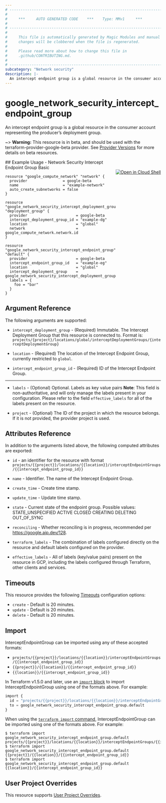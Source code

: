 ```yaml
---
# ----------------------------------------------------------------------------
#
#     ***     AUTO GENERATED CODE    ***    Type: MMv1     ***
#
# ----------------------------------------------------------------------------
#
#     This file is automatically generated by Magic Modules and manual
#     changes will be clobbered when the file is regenerated.
#
#     Please read more about how to change this file in
#     .github/CONTRIBUTING.md.
#
# ----------------------------------------------------------------------------
subcategory: "Network security"
description: |-
  An intercept endpoint group is a global resource in the consumer account representing the producer’s deployment group.
---
```


# google_network_security_intercept_endpoint_group

An intercept endpoint group is a global resource in the consumer account representing the producer’s deployment group.

~> **Warning:** This resource is in beta, and should be used with the terraform-provider-google-beta provider.
See [Provider Versions](https://terraform.io/docs/providers/google/guides/provider_versions.html) for more details on beta resources.


<div class = "oics-button" style="float: right; margin: 0 0 -15px">
  <a href="https://console.cloud.google.com/cloudshell/open?cloudshell_git_repo=https%3A%2F%2Fgithub.com%2Fterraform-google-modules%2Fdocs-examples.git&cloudshell_image=gcr.io%2Fcloudshell-images%2Fcloudshell%3Alatest&cloudshell_print=.%2Fmotd&cloudshell_tutorial=.%2Ftutorial.md&cloudshell_working_dir=network_security_intercept_endpoint_group_basic&open_in_editor=main.tf" target="_blank">
    <img alt="Open in Cloud Shell" src="//gstatic.com/cloudssh/images/open-btn.svg" style="max-height: 44px; margin: 32px auto; max-width: 100%;">
  </a>
</div>
## Example Usage - Network Security Intercept Endpoint Group Basic


```hcl
resource "google_compute_network" "network" {
  provider                = google-beta
  name                    = "example-network"
  auto_create_subnetworks = false
}

resource "google_network_security_intercept_deployment_group" "deployment_group" {
  provider                      = google-beta
  intercept_deployment_group_id = "example-dg"
  location                      = "global"
  network                       = google_compute_network.network.id
}

resource "google_network_security_intercept_endpoint_group" "default" {
  provider                      = google-beta
  intercept_endpoint_group_id   = "example-eg"
  location                      = "global"
  intercept_deployment_group    = google_network_security_intercept_deployment_group.deployment_group.id
  labels = {
    foo = "bar"
  }
}
```

## Argument Reference

The following arguments are supported:


* `intercept_deployment_group` -
  (Required)
  Immutable. The Intercept Deployment Group that this resource is connected to. Format
  is:
  `projects/{project}/locations/global/interceptDeploymentGroups/{interceptDeploymentGroup}`

* `location` -
  (Required)
  The location of the Intercept Endpoint Group, currently restricted to `global`.

* `intercept_endpoint_group_id` -
  (Required)
  ID of the Intercept Endpoint Group.


- - -


* `labels` -
  (Optional)
  Optional. Labels as key value pairs
  **Note**: This field is non-authoritative, and will only manage the labels present in your configuration.
  Please refer to the field `effective_labels` for all of the labels present on the resource.

* `project` - (Optional) The ID of the project in which the resource belongs.
    If it is not provided, the provider project is used.


## Attributes Reference

In addition to the arguments listed above, the following computed attributes are exported:

* `id` - an identifier for the resource with format `projects/{{project}}/locations/{{location}}/interceptEndpointGroups/{{intercept_endpoint_group_id}}`

* `name` -
  Identifier. The name of the Intercept Endpoint Group.

* `create_time` -
  Create time stamp.

* `update_time` -
  Update time stamp.

* `state` -
  Current state of the endpoint group. 
   Possible values:
   STATE_UNSPECIFIED
  ACTIVE
  CLOSED
  CREATING
  DELETING
  OUT_OF_SYNC

* `reconciling` -
  Whether reconciling is in progress, recommended per
  https://google.aip.dev/128.

* `terraform_labels` -
  The combination of labels configured directly on the resource
   and default labels configured on the provider.

* `effective_labels` -
  All of labels (key/value pairs) present on the resource in GCP, including the labels configured through Terraform, other clients and services.


## Timeouts

This resource provides the following
[Timeouts](https://developer.hashicorp.com/terraform/plugin/sdkv2/resources/retries-and-customizable-timeouts) configuration options:

- `create` - Default is 20 minutes.
- `update` - Default is 20 minutes.
- `delete` - Default is 20 minutes.

## Import


InterceptEndpointGroup can be imported using any of these accepted formats:

* `projects/{{project}}/locations/{{location}}/interceptEndpointGroups/{{intercept_endpoint_group_id}}`
* `{{project}}/{{location}}/{{intercept_endpoint_group_id}}`
* `{{location}}/{{intercept_endpoint_group_id}}`


In Terraform v1.5.0 and later, use an [`import` block](https://developer.hashicorp.com/terraform/language/import) to import InterceptEndpointGroup using one of the formats above. For example:

```tf
import {
  id = "projects/{{project}}/locations/{{location}}/interceptEndpointGroups/{{intercept_endpoint_group_id}}"
  to = google_network_security_intercept_endpoint_group.default
}
```

When using the [`terraform import` command](https://developer.hashicorp.com/terraform/cli/commands/import), InterceptEndpointGroup can be imported using one of the formats above. For example:

```
$ terraform import google_network_security_intercept_endpoint_group.default projects/{{project}}/locations/{{location}}/interceptEndpointGroups/{{intercept_endpoint_group_id}}
$ terraform import google_network_security_intercept_endpoint_group.default {{project}}/{{location}}/{{intercept_endpoint_group_id}}
$ terraform import google_network_security_intercept_endpoint_group.default {{location}}/{{intercept_endpoint_group_id}}
```

## User Project Overrides

This resource supports [User Project Overrides](https://registry.terraform.io/providers/hashicorp/google/latest/docs/guides/provider_reference#user_project_override).
